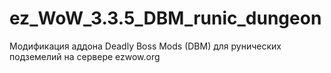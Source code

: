 # ez_WoW_3.3.5_DBM_runic_dungeon
Модификация аддона Deadly Boss Mods (DBM) для рунических подземелий на сервере ezwow.org
